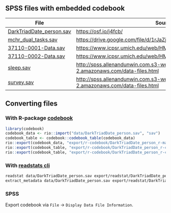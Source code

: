 ## SPSS files with embedded codebook

| File                                                      | Source                                                                                  |
| --------------------------------------------------------- | --------------------------------------------------------------------------------------- |
| [DarkTriadDate_person.sav](data/DarkTriadDate_person.sav) | <https://osf.io/j4fcb/>                                                                 |
| [mchr_dual_tasks.sav](data/mchr_dual_tasks.sav)           | <https://drive.google.com/file/d/1rJaZjiJ8p1gOKn6Vwq8AK9zSkB4aAMfv>                     |
| [37110-0001-Data.sav](data/37110-0001-Data.sav)           | <https://www.icpsr.umich.edu/web/HMCA/studies/37110/versions/V1>                        |
| [37110-0002-Data.sav](data/37110-0002-Data.sav)           | <https://www.icpsr.umich.edu/web/HMCA/studies/37110/versions/V1>                        |
| [sleep.sav](data/sleep.sav)                               | <http://spss.allenandunwin.com.s3-website-ap-southeast-2.amazonaws.com/data-files.html> |
| [survey.sav](data/survey.sav)                             | <http://spss.allenandunwin.com.s3-website-ap-southeast-2.amazonaws.com/data-files.html> |

## Converting files

### With R-package [codebook](https://rubenarslan.github.io/codebook/)

```r
library(codebook)
codebook_data <- rio::import("data/DarkTriadDate_person.sav", "sav")
codebook_table <- codebook::codebook_table(codebook_data)
rio::export(codebook_data, "export/r-codebook/DarkTriadDate_person_r-matrix.csv", quote = TRUE)
rio::export(codebook_table, "export/r-codebook/DarkTriadDate_person_r-codebook.json", quote = TRUE)
rio::export(codebook_table, "export/r-codebook/DarkTriadDate_person_r-codebook.csv", quote = TRUE)
```

### With [readstats cli](https://github.com/WizardMac/ReadStat)

```sh
readstat data/DarkTriadDate_person.sav export/readstat/DarkTriadDate_person_readstat-matrix.csv
extract_metadata data/DarkTriadDate_person.sav export/readstat/DarkTriadDate_person_readstat-codebook.json
```

### SPSS

Export codebook via `File` -> `Display Data File Information`.
